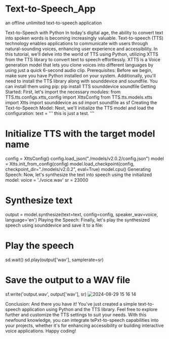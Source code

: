 # Text-to-Speech_App
an offline unlimited text-to-speech application

Text-to-Speech with Python
In today's digital age, the ability to convert text into spoken words is becoming increasingly valuable. Text-to-speech (TTS) technology enables applications to communicate with users through natural-sounding voices, enhancing user experience and accessibility. In this tutorial, we'll delve into the world of TTS using Python, utilizing XTTS from the TTS library to convert text to speech effortlessly. XTTS is a Voice generation model that lets you clone voices into different languages by using just a quick 6-second audio clip.
Prerequisites:
Before we begin, make sure you have Python installed on your system. Additionally, you'll need to install the TTS library along with sounddevice and soundfile. You can install them using pip:
pip install TTS sounddevice soundfile
Getting Started:
First, let's import the necessary modules:
from TTS.tts.configs.xtts_config import XttsConfig
from TTS.tts.models.xtts import Xtts
import sounddevice as sd
import soundfile as sf
Creating the Text-to-Speech Model:
Next, we'll initialize the TTS model and load the configuration:
text = '''
this is just a test.
'''

# Initialize TTS with the target model name
config = XttsConfig()
config.load_json("./models/v2.0.2/config.json")
model = Xtts.init_from_config(config)
model.load_checkpoint(config, checkpoint_dir="./models/v2.0.2", eval=True)
model.cpu()
Generating Speech:
Now, let's synthesize the text into speech using the initialized model:
voice = './voice.wav'
sr = 23000

# Synthesize text
output = model.synthesize(text=text, config=config, speaker_wav=voice, language='en')
Playing the Speech:
Finally, let's play the synthesized speech using sounddevice and save it to a file:
# Play the speech
sd.wait()
sd.play(output['wav'], samplerate=sr)

# Save the output to a WAV file
sf.write('output.wav', output['wav'], sr)
![2024-08-29 15 16 14](https://github.com/user-attachments/assets/0ab394f5-02d2-4bfb-ad5b-b1ae42cdc2a8)


Conclusion:
And there you have it! You've just created a simple text-to-speech application using Python and the TTS library. Feel free to explore further and customize the TTS settings to suit your needs. With this newfound knowledge, you can integrate tePxt-to-speech capabilities into your projects, whether it's for enhancing accessibility or building interactive voice applications. Happy coding!


